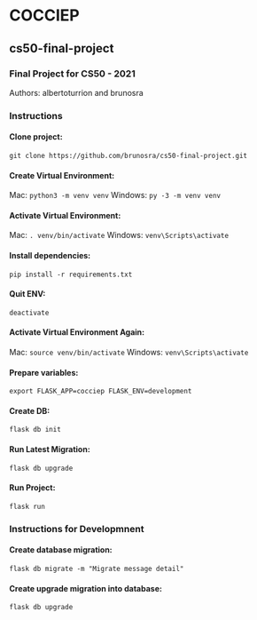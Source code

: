 # COCCIEP
## cs50-final-project
### Final Project for CS50 - 2021

Authors: albertoturrion and brunosra
### Instructions
#### Clone project:
`git clone https://github.com/brunosra/cs50-final-project.git`
#### Create Virtual Environment:
Mac: `python3 -m venv venv`
Windows: `py -3 -m venv venv`

#### Activate Virtual Environment:
Mac: `. venv/bin/activate`
Windows: `venv\Scripts\activate`

#### Install dependencies:
`pip install -r requirements.txt`
#### Quit ENV:
`deactivate`
#### Activate Virtual Environment Again:
Mac: `source venv/bin/activate`
Windows: `venv\Scripts\activate`
#### Prepare variables:
`export FLASK_APP=cocciep FLASK_ENV=development`
#### Create DB:
`flask db init`
#### Run Latest Migration:
`flask db upgrade`
#### Run Project:
`flask run`

### Instructions for Developmnent
#### Create database migration:
`flask db migrate -m "Migrate message detail"`
#### Create upgrade migration into database:
`flask db upgrade`